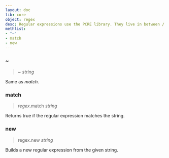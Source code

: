 ```yaml
---
layout: doc
lib: core
object: regex 
desc: Regular expressions use the PCRE library. They live in between / and another /. They are rather limited at the moment.
methlist:
- "~"
- match
- new
---
```


### ~
>~ _string_

Same as _match_.

### match
>_regex_.match _string_

Returns true if the regular expression matches the string.

### new
>regex.new _string_

Builds a new regular expression from the given string.

